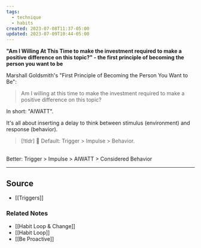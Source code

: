 ```yaml
---
tags:
  - technique
  - habits
created: 2023-07-08T11:37-05:00
updated: 2023-07-09T10:44-05:00
---
```

**"Am I Willing At This Time to make the investment required to make a positive difference on this topic?" - the first principle of becoming the person you want to be**

Marshall Goldsmith's "First Principle of Becoming the Person You Want to Be":

> Am I willing at this time to make the investment required to make a positive difference on this topic?

In short: "AIWATT".

It's all about inserting a delay to think between stimulus (environment) and response (behavior).

> [!tldr] 🚧 Default: Trigger > Impulse > Behavior.  
<br>
Better: Trigger > Impulse > AIWATT > Considered Behavior
</aside>

---

## Source
- [[Triggers]]

### Related Notes
- [[Habit Loop & Change]] 
- [[Habit Loop]] 
- [[Be Proactive]]